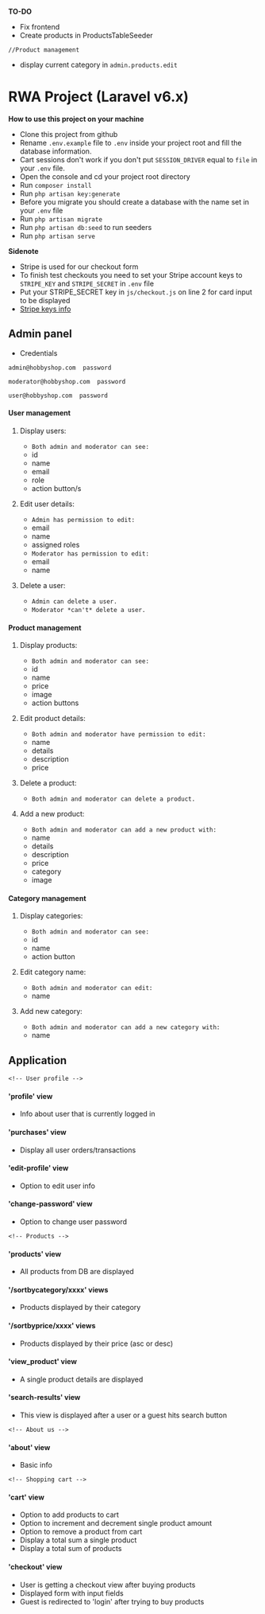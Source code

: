 **TO-DO**

- Fix frontend
- Create products in ProductsTableSeeder

`//Product management`
- display current category in `admin.products.edit`


# RWA Project (Laravel v6.x)

**How to use this project on your machine**

- Clone this project from github
- Rename `.env.example` file to `.env` inside your project root and fill the database information.
- Cart sessions don't work if you don't put `SESSION_DRIVER` equal to `file` in your `.env` file.
- Open the console and cd your project root directory
- Run `composer install`
- Run `php artisan key:generate` 
- Before you migrate you should create a database with the name set in your `.env` file
- Run `php artisan migrate`
- Run `php artisan db:seed` to run seeders
- Run `php artisan serve`

**Sidenote**
- Stripe is used for our checkout form
- To finish test checkouts you need to set your Stripe account keys to `STRIPE_KEY` and `STRIPE_SECRET` in `.env` file
- Put your STRIPE_SECRET key in `js/checkout.js` on line 2 for card input to be displayed
- [Stripe keys info](https://stripe.com/docs/keys)

## Admin panel

- Credentials

`admin@hobbyshop.com  password`

`moderator@hobbyshop.com  password`

`user@hobbyshop.com  password`

#### User management

1. Display users:
    - `Both admin and moderator can see:`
    - id
    - name
    - email
    - role
    - action button/s

2. Edit user details:
    - `Admin has permission to edit:`
    - email
    - name
    - assigned roles
    - `Moderator has permission to edit:`
    - email
    - name
3. Delete a user:
    - `Admin can delete a user.`
    - `Moderator *can't* delete a user.`


#### Product management

1. Display products:
    - `Both admin and moderator can see:`
    - id
    - name
    - price
    - image
    - action buttons

2. Edit product details:
    - `Both admin and moderator have permission to edit:`
    - name
    - details
    - description
    - price

3. Delete a product:
    - `Both admin and moderator can delete a product.`

4. Add a new product:
    - `Both admin and moderator can add a new product with:`
    - name
    - details
    - description
    - price
    - category
    - image

#### Category management

1. Display categories:
    - `Both admin and moderator can see:`
    - id
    - name
    - action button

2. Edit category name:
    - `Both admin and moderator can edit:`
    - name

3. Add new category:
    - `Both admin and moderator can add a new category with:`
    - name

## Application

`<!-- User profile -->`

#### 'profile' view

- Info about user that is currently logged in

#### 'purchases' view

- Display all user orders/transactions

#### 'edit-profile' view

- Option to edit user info

#### 'change-password' view

- Option to change user password

`<!-- Products -->`

#### 'products' view

- All products from DB are displayed 

#### '/sortbycategory/xxxx' views

- Products displayed by their category

#### '/sortbyprice/xxxx' views

- Products displayed by their price (asc or desc)

#### 'view_product' view

- A single product details are displayed

#### 'search-results' view

- This view is displayed after a user or a guest hits search button

`<!-- About us -->`

#### 'about' view

- Basic info

`<!-- Shopping cart -->`

#### 'cart' view

- Option to add products to cart
- Option to increment and decrement single product amount
- Option to remove a product from cart
- Display a total sum a single product
- Display a total sum of products

#### 'checkout' view

- User is getting a checkout view after buying products
- Displayed form with input fields
- Guest is redirected to 'login' after trying to buy products




